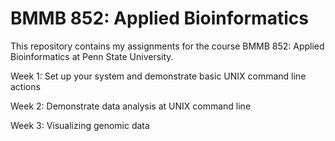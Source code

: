 # BMMB 852: Applied Bioinformatics 

This repository contains my assignments for the course BMMB 852: Applied Bioinformatics at Penn State University.  

Week 1: Set up your system and demonstrate basic UNIX command line actions


Week 2: Demonstrate data analysis at UNIX command line


Week 3: Visualizing genomic data
